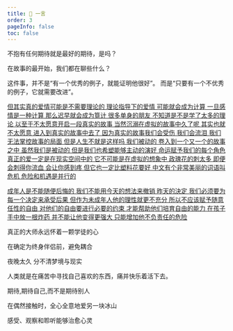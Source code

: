 ```yaml
---
title: 📖 一言
order: 3
pageInfo: false
toc: false
---
```


不抱有任何期待就是最好的期待，是吗？

在故事的最开始，我们都在聊些什么？

这件事，并不是“有一个优秀的例子，就能证明他很好”。 而是“只要有一个不优秀的例子，它就需要改进”。

[但其实真的爱情可能是不需要理论的
理论指导下的爱情
可能就会成为计算
一旦感情是一种计算
那么迟早就会成为筧计
很多单身的朋友
不知道是不是学了太多的理论
以至于不太愿意开启一段真实的故事
当然沉溺在虚拟的故事中久了呢
其实也就不太愿意
进入到真实的故事中去了
因为真实的故事我们会受伤
我们会流泪
我们无法掌控故事的局面
但是人生不就是这样吗
我们被动的
卷入到一个又一个的故事之中
虽然我们是被动的
但是我们也希塑能够主动的演好
命运赋予我们的每个角色
真正的爱一定是在现实空间中的
它不可能是在虚拟的想象中
政瑰花的刺太多
即便会刺得你流血
会让你感到疼
但它也一定比塑料花要好
中文有个非常美丽的词语叫危机
危险和机遇是并行的](https://github.com/DrAugus/data/blob/master/extract/罗翔_恋爱.jpg?raw=true)

[成年人是不能随便后悔的
我们不能用今天的想法来撤销
昨天的決定
我们必须要为每一个决定来承受后果
但作为未成年人他的理性就更不充分
所以不应该赋予随意任性的自由
对他们的自由要进行必要的约束
才能帮助他们培育自由的能力
在孩子手中放一根炸药
并不能让他变得更强大
只能增加他不负责任的危险](https://github.com/DrAugus/data/blob/master/extract/罗翔_成年人.jpg?raw=true)

真正的大师永远怀着一颗学徒的心

在确定为终身伴侣前，避免耦合

夜晚太久 分不清梦境与现实

人类就是在痛苦中寻找自己喜欢的东西，痛并快乐着活下去。

期待,期待自己,而不是期待别人

在偶然接触时，全心全意地爱另一块冰山

感受、观察和聆听能够治愈心灵


